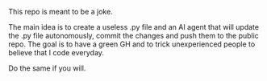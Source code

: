 This repo is meant to be a joke.

The main idea is to create a useless .py file and an AI agent that will update the .py file autonomously,
commit the changes and push them to the public repo. The goal is to have a green GH and to trick unexperienced
people to believe that I code everyday.

Do the same if you will.


